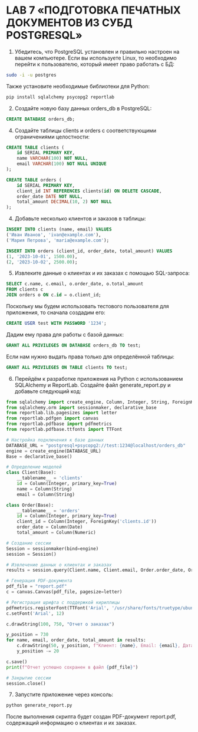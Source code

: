 # LAB 7 «ПОДГОТОВКА ПЕЧАТНЫХ ДОКУМЕНТОВ ИЗ СУБД POSTGRESQL»

1. Убедитесь, что PostgreSQL установлен и правильно настроен на вашем компьютере. Если вы используете Linux, то необходимо перейти к пользователю, который имеет право работать с БД:
```bash
sudo -i -u postgres
```
Также установите необходимые библиотеки для Python:
```bash
pip install sqlalchemy psycopg2 reportlab
```
2. Создайте новую базу данных orders_db в PostgreSQL:
```sql
CREATE DATABASE orders_db;
```
4. Создайте таблицы clients и orders с соответствующими ограничениями целостности:
```sql
CREATE TABLE clients (
    id SERIAL PRIMARY KEY,
    name VARCHAR(100) NOT NULL,
    email VARCHAR(100) NOT NULL UNIQUE
);

CREATE TABLE orders (
    id SERIAL PRIMARY KEY,
    client_id INT REFERENCES clients(id) ON DELETE CASCADE,
    order_date DATE NOT NULL,
    total_amount DECIMAL(10, 2) NOT NULL
);
```
4. Добавьте несколько клиентов и заказов в таблицы:
```sql
INSERT INTO clients (name, email) VALUES 
('Иван Иванов', 'ivan@example.com'),
('Мария Петрова', 'maria@example.com');

INSERT INTO orders (client_id, order_date, total_amount) VALUES 
(1, '2023-10-01', 1500.00),
(2, '2023-10-02', 2500.00);
```
5. Извлеките данные о клиентах и их заказах с помощью SQL-запроса:
```sql
SELECT c.name, c.email, o.order_date, o.total_amount 
FROM clients c 
JOIN orders o ON c.id = o.client_id;
```
Поскольку мы будем использовать тестового пользователя для приложения, то сначала создадим его:
```sql
CREATE USER test WITH PASSWORD '1234';
```
Дадим ему права для работы с базой данных:
```sql
GRANT ALL PRIVILEGES ON DATABASE orders_db TO test;
```
Если нам нужно выдать права только для определённой таблицы:
```sql
GRANT ALL PRIVILEGES ON TABLE clients TO test;
```
6. Перейдём к разработке приложения на Python с использованием SQLAlchemy и ReportLab. Создайте файл generate_report.py и добавьте следующий код:
```python
from sqlalchemy import create_engine, Column, Integer, String, ForeignKey, Date, Numeric
from sqlalchemy.orm import sessionmaker, declarative_base
from reportlab.lib.pagesizes import letter
from reportlab.pdfgen import canvas
from reportlab.pdfbase import pdfmetrics
from reportlab.pdfbase.ttfonts import TTFont

# Настройка подключения к базе данных
DATABASE_URL = "postgresql+psycopg2://test:1234@localhost/orders_db"
engine = create_engine(DATABASE_URL)
Base = declarative_base()

# Определение моделей
class Client(Base):
    __tablename__ = 'clients'
    id = Column(Integer, primary_key=True)
    name = Column(String)
    email = Column(String)

class Order(Base):
    __tablename__ = 'orders'
    id = Column(Integer, primary_key=True)
    client_id = Column(Integer, ForeignKey('clients.id'))
    order_date = Column(Date)
    total_amount = Column(Numeric)

# Создание сессии
Session = sessionmaker(bind=engine)
session = Session()

# Извлечение данных о клиентах и заказах
results = session.query(Client.name, Client.email, Order.order_date, Order.total_amount).join(Order).all()

# Генерация PDF-документа
pdf_file = "report.pdf"
c = canvas.Canvas(pdf_file, pagesize=letter)

# Регистрация шрифта с поддержкой кириллицы
pdfmetrics.registerFont(TTFont('Arial', '/usr/share/fonts/truetype/ubuntu/UbuntuMono-BI.ttf'))  # Убедитесь, что файл Arial.ttf доступен
c.setFont('Arial', 12)

c.drawString(100, 750, "Отчет о заказах")

y_position = 730
for name, email, order_date, total_amount in results:
    c.drawString(50, y_position, f"Клиент: {name}, Email: {email}, Дата заказа: {order_date}, Сумма заказа: {total_amount}")
    y_position -= 20

c.save()
print(f"Отчет успешно сохранен в файл {pdf_file}")

# Закрытие сессии
session.close()
```
7. Запустите приложение через консоль:
```bash
python generate_report.py
```
После выполнения скрипта будет создан PDF-документ report.pdf, содержащий информацию о клиентах и их заказах.
